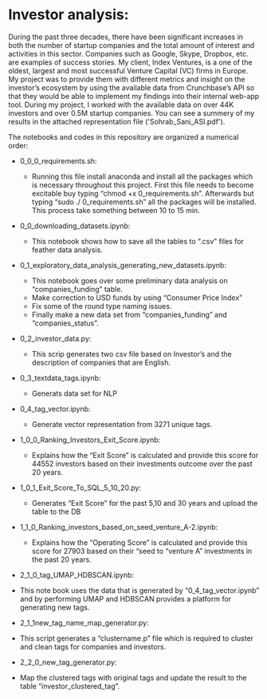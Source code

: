 # Investor analysis:

During the past three decades, there have been significant increases in both the number of startup companies and the total amount of interest and activities in this sector. Companies such as Google, Skype, Dropbox, etc. are examples of success stories. My client, Index Ventures, is a one of the oldest, largest and most successful Venture Capital (VC) firms in Europe. My project was to provide them with different metrics and insight on the investor’s ecosystem by using the available data from Crunchbase’s API so that they would be able to implement my findings into their internal web-app tool. During my project, I worked with the available data on over 44K investors and over 0.5M startup companies. You can see a summery of my results in the attached representation file ('Sohrab_Sani_ASI.pdf'). 

The notebooks and codes in this repository are organized a numerical order:

- 0_0_0_requirements.sh:
 	- Running this file install anaconda and install all the packages which is necessary throughout this project.  First this file needs to become excitable buy typing “chmod +x 0_requirements.sh”. Afterwards but typing “sudo ./ 0_requirements.sh” all the packages will be installed. This process take something between 10 to 15 min.

- 0_0_downloading_datasets.ipynb:
 	 - This notebook shows how to save all the tables to “.csv” files for feather data analysis.

-   0_1_exploratory_data_analysis_generating_new_datasets.ipynb:
	- This notebook goes over some preliminary data analysis on “companies_funding” table.
	- Make correction to USD funds by using “Consumer Price Index”
	- Fix some of the round type naming issues.
	- Finally make a new data set from “companies_funding” and “companies_status”.

- 0_2_investor_data.py:
	- This scrip generates two csv file based on Investor’s and the description of companies that are English.

- 0_3_textdata_tags.ipynb:
	- Generats data set for NLP

- 0_4_tag_vector.ipynb:
	- Generate vector representation from 3271 unique tags.

-  1_0_0_Ranking_Investors_Exit_Score.ipynb:
	- Explains how the “Exit Score” is calculated and provide this score for 44552 investors based on their investments outcome over the past 20 years.

- 1_0_1_Exit_Score_To_SQL_5_10_20.py:
	- Generates “Exit Score” for the past 5,10 and 30 years and upload the table to the DB

- 1_1_0_Ranking_investors_based_on_seed_venture_A-2.ipynb:
	- Explains how the “Operating Score” is calculated and provide this score for 27903 based on their “seed to “venture A” investments in the past 20 years.

-	2_1_0_tag_UMAP_HDBSCAN.ipynb:
  - This note book uses the data that is generated by “0_4_tag_vector.ipynb” and by performing UMAP and HDBSCAN provides a platform for generating new tags.

-	2_1_1new_tag_name_map_generator.py:
  - This script generates a “clustername.p” file which is required to cluster and clean tags for companies and investors.  

-	2_2_0_new_tag_generator.py:
  - Map the clustered tags with original tags and update the result to the table “investor_clustered_tag”.
